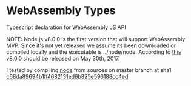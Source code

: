# WebAssembly Types
Typescript declaration for WebAssembly JS API

NOTE: Node.js v8.0.0 is the first version that will
support WebAssembly MVP. Since it's not yet released
we assume its been downloaded or compiled locally
and the executable is ../node/node. According to
[this](https://github.com/nodejs/node/pull/12220#issuecomment-294511442)
v8.0.0 should be released on May 30th, 2017.

I tested by compiling [node](https://github.com/nodejs/node)
from sources on master branch at sha1
[c68da89694b1ff4682131ed6b825e596188cc4ed](https://github.com/nodejs/node/commit/c68da89694b1ff4682131ed6b825e596188cc4ed)
